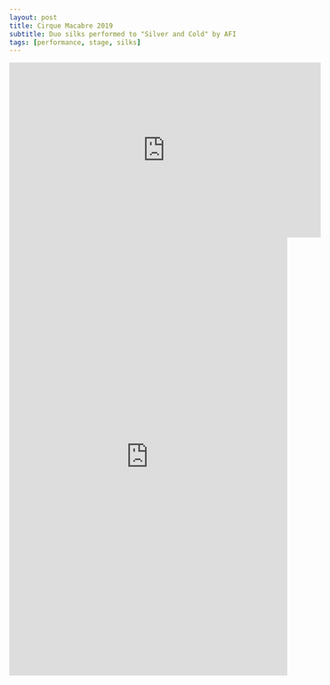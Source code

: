 ```yaml
---
layout: post
title: Cirque Macabre 2019
subtitle: Duo silks performed to "Silver and Cold" by AFI
tags: [performance, stage, silks]
---
```


<iframe width="560" height="315" src="https://www.youtube.com/embed/n7-jzI3hg0o" frameborder="0" allow="accelerometer; autoplay; encrypted-media; gyroscope; picture-in-picture" allowfullscreen></iframe>

<iframe src="https://www.facebook.com/plugins/post.php?href=https%3A%2F%2Fwww.facebook.com%2Fwylander%2Fposts%2F10220526524933402&width=500" width="500" height="789" style="border:none;overflow:hidden" scrolling="no" frameborder="0" allowTransparency="true" allow="encrypted-media"></iframe>
